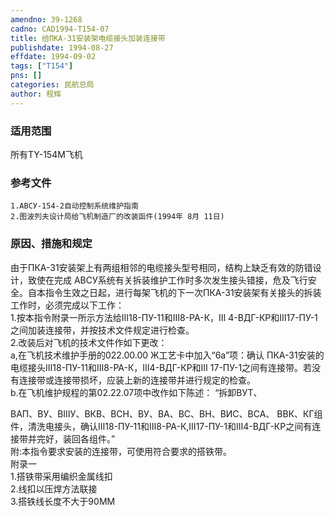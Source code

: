 ```yaml
---
amendno: 39-1268  
cadno: CAD1994-T154-07  
title: 给ПКА-31安装架电缆接头加装连接带  
publishdate: 1994-08-27  
effdate: 1994-09-02  
tags: ["T154"]  
pns: []  
categories: 民航总局  
author: 程辉  
---
```

  
### 适用范围  
所有TY-154M飞机  
  
<!--more-->  
### 参考文件  
    1.АВСУ-154-2自动控制系统维护指南  
    2.图波列夫设计局给飞机制造厂的改装函件(1994年 8月 11日)  
  
### 原因、措施和规定  
由于ПКА-31安装架上有两组相邻的电缆接头型号相同，结构上缺乏有效的防错设计，致使在完成 АВСУ系统有关拆装维护工作时多次发生接头错接，危及飞行安全。自本指令生效之日起，进行每架飞机的下一次ПКА-31安装架有关接头的拆装工作时，必须完成以下工作：  
    1.按本指令附录一所示方法给Ⅲ18-ПУ-11和Ⅲ8-РА-К，Ⅲ 4-ВДГ-КР和Ⅲ17-ПУ-1之间加装连接带，并按技术文件规定进行检查。  
    2.改装后对飞机的技术文件作如下更改：  
    a,在飞机技术维护手册的022.00.00 Ж工艺卡中加入“6a”项：确认 ПКА-31安装的电缆接头Ⅲ18-ПУ-11和Ⅲ8-РА-К，Ⅲ4-ВДГ-КР和Ⅲ 17-ПУ-1之间有连接带。若没有连接带或连接带损坏，应装上新的连接带并进行规定的检查。  
    b.在飞机维护规程的第02.22.07项中改作如下陈述： “拆卸ВУТ、  
  
ВАП、ВУ、ВⅢУ、ВКВ、ВСН、ВУ、ВА、ВС、ВН、ВИС、ВСА、 ВВК、КГ组件，清洗电接头，确认Ⅲ18-ПУ-11和Ⅲ8-РА-К,Ⅲ17-ПУ-1和Ⅲ4-ВДГ-КР之间有连接带并完好，装回各组件。”  
    附:本指令要求安装的连接带，可使用符合要求的搭铁带。  
附录一  
1.搭铁带采用编织金属线扣  
2.线扣以压焊方法联接  
3.搭铁线长度不大于90MM  
  
